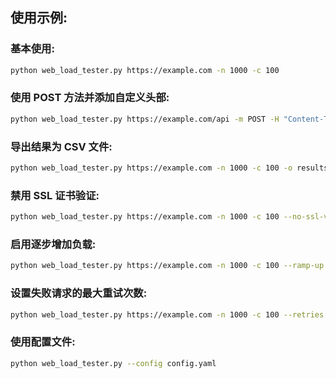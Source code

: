 ## 使用示例:

### 基本使用:

```bash
python web_load_tester.py https://example.com -n 1000 -c 100
```

### 使用 POST 方法并添加自定义头部:
```bash
python web_load_tester.py https://example.com/api -m POST -H "Content-Type: application/json" -H "Authorization: Bearer <token>" -n 500 -c 50
```

### 导出结果为 CSV 文件:
```bash
python web_load_tester.py https://example.com -n 1000 -c 100 -o results.csv
```

### 禁用 SSL 证书验证:

```bash
python web_load_tester.py https://example.com -n 1000 -c 100 --no-ssl-verify
```

### 启用逐步增加负载:
```bash
python web_load_tester.py https://example.com -n 1000 -c 100 --ramp-up 60
```

### 设置失败请求的最大重试次数:
```bash
python web_load_tester.py https://example.com -n 1000 -c 100 --retries 3
```

### 使用配置文件:
```bash
python web_load_tester.py --config config.yaml
```
